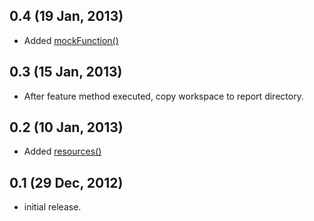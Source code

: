 ## 0.4 (19 Jan, 2013)

* Added [mockFunction()](https://github.com/kiy0taka/spock-shell/blob/master/README.md#mock-groovy)

## 0.3 (15 Jan, 2013)

* After feature method executed, copy workspace to report directory.

## 0.2 (10 Jan, 2013)

* Added [resources()](https://github.com/kiy0taka/spock-shell/blob/master/README.md#test-resources)

## 0.1 (29 Dec, 2012)

* initial release.